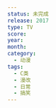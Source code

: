 ```yaml
---
status: 未完成
release: 2017
type: TV
score:
year:
month:
category:
  - 动漫
tags:
  - C类
  - 漫改
  - 日常
  - 搞笑
---
```

